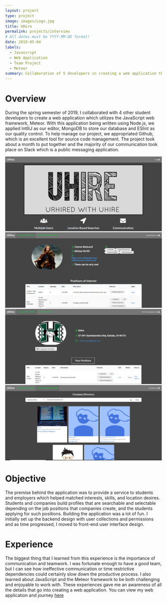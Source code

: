 ```yaml
---
layout: project
type: project
image: images/Logo.jpg
title: UHire
permalink: projects/interview
# All dates must be YYYY-MM-DD format!
date: 2019-05-04
labels:
  - Javascript
  - Web Application
  - Team Project
  - Meteor
summary: Collaboration of 5 developers in creating a web application that provides a service to businesses and students.
---
```

# Overview
During the spring semester of 2019, I collaborated with 4 other student developers to create a web application which utilizes the JavaScript web framework, Meteor.  With this application being written using Node.js, we applied IntlliJ as our editor, MongoDB to store our database and ESlint as our quality control.  To help manage our project, we appropriated Github, which is an excellent tool for source code management.  The project took about a month to put together and the majority of our communication took place on Slack which is a public messaging application.

<div class="ui small rounded images">
  <img class="ui image" src="../images/LandingPage.PNG">
  <img class="ui image" src="../images/StudentHome.png">
  <img class="ui image" src="../images/FinalCompanyHome.png">
  <img class="ui image" src="../images/CompanySearch.png">
</div>
 
# Objective
The premise behind the application was to provide a service to students and employers which helped matched interests, skills, and location desires.  Students and companies build profiles that are searchable and selectable depending on the job positions that companies create, and the students applying for such positions.  Building the application was a lot of fun.  I initially set up the backend design with user collections and permissions and as time progressed, I moved to front-end user interface design.
 
# Experience
The biggest thing that I learned from this experience is the importance of communication and teamwork.  I was fortunate enough to have a good team, but I can see how ineffective communication or time restrictive dependencies could certainly slow down the productive process.  I also learned about JavaScript and the Meteor framework to be both challenging and enjoyable to work with.  These experiences gave me an awareness of all the details that go into creating a web application.  You can view my web application and journey [here](https://github.com/uhire/)


